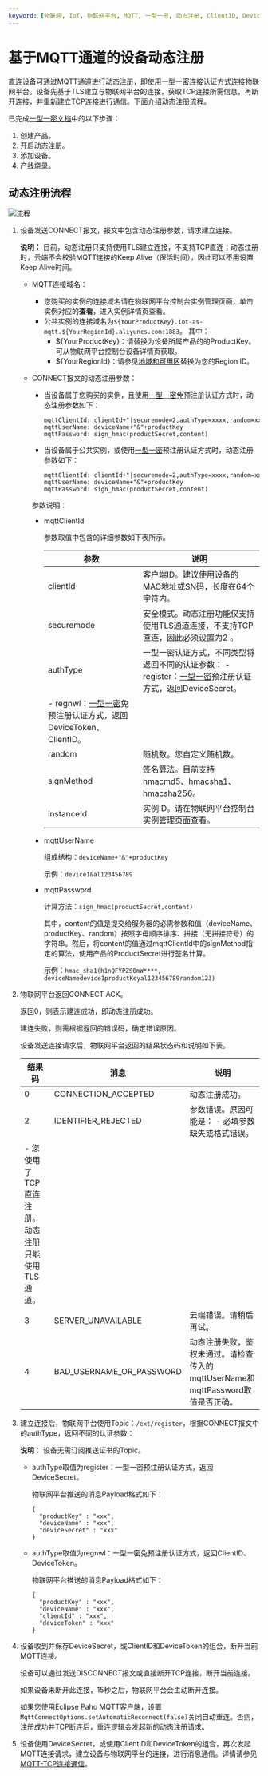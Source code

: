 ```yaml
---
keyword: [物联网, IoT, 物联网平台, MQTT, 一型一密, 动态注册, ClientID, DeviceToken, DeviceSecret]
---
```


# 基于MQTT通道的设备动态注册

直连设备可通过MQTT通道进行动态注册，即使用一型一密连接认证方式连接物联网平台。设备先基于TLS建立与物联网平台的连接，获取TCP连接所需信息，再断开连接，并重新建立TCP连接进行通信。下面介绍动态注册流程。

已完成[一型一密文档](/intl.zh-CN/设备接入/设备安全认证/一型一密.md)中的以下步骤：

1.  创建产品。
2.  开启动态注册。
3.  添加设备。
4.  产线烧录。

## 动态注册流程

![流程](https://static-aliyun-doc.oss-cn-hangzhou.aliyuncs.com/assets/img/zh-CN/2645559951/p146802.png)

1.  设备发送CONNECT报文，报文中包含动态注册参数，请求建立连接。

    **说明：** 目前，动态注册只支持使用TLS建立连接，不支持TCP直连；动态注册时，云端不会校验MQTT连接的Keep Alive（保活时间），因此可以不用设置Keep Alive时间。

    -   MQTT连接域名：
        -   您购买的实例的连接域名请在物联网平台控制台实例管理页面，单击实例对应的**查看**，进入实例详情页查看。
        -   公共实例的连接域名为`${YourProductKey}.iot-as-mqtt.${YourRegionId}.aliyuncs.com:1883`。 其中：
            -   $\{YourProductKey\}：请替换为设备所属产品的的ProductKey。可从物联网平台控制台设备详情页获取。
            -   $\{YourRegionId\}：请参见[地域和可用区](https://www.alibabacloud.com/help/doc-detail/40654.htm)替换为您的Region ID。
    -   CONNECT报文的动态注册参数：

        -   当设备属于您购买的实例，且使用[一型一密](/intl.zh-CN/设备接入/设备安全认证/一型一密.md)免预注册认证方式时，动态注册参数如下：

            ```
            mqttClientId: clientId+"|securemode=2,authType=xxxx,random=xxxx,signmethod=xxxx,instanceId=xxxx|"
            mqttUserName: deviceName+"&"+productKey
            mqttPassword: sign_hmac(productSecret,content) 
            ```

        -   当设备属于公共实例，或使用[一型一密](/intl.zh-CN/设备接入/设备安全认证/一型一密.md)预注册认证方式时，动态注册参数如下：

            ```
            mqttClientId: clientId+"|securemode=2,authType=xxxx,random=xxxx,signmethod=xxxx|"
            mqttUserName: deviceName+"&"+productKey
            mqttPassword: sign_hmac(productSecret,content) 
            ```

        参数说明：

        -   mqttClientId

            参数取值中包含的详细参数如下表所示。

            |参数|说明|
            |--|--|
            |clientId|客户端ID。建议使用设备的MAC地址或SN码，长度在64个字符内。|
            |securemode|安全模式。动态注册功能仅支持使用TLS通道连接，不支持TCP直连，因此必须设置为2 。|
            |authType|一型一密认证方式，不同类型将返回不同的认证参数：            -   register：[一型一密](/intl.zh-CN/设备接入/设备安全认证/一型一密.md)预注册认证方式，返回DeviceSecret。
            -   regnwl：[一型一密](/intl.zh-CN/设备接入/设备安全认证/一型一密.md)免预注册认证方式，返回DeviceToken、ClientID。 |
            |random|随机数。您自定义随机数。|
            |signMethod|签名算法。目前支持hmacmd5、hmacsha1、hmacsha256。|
            |instanceId|实例ID。请在物联网平台控制台实例管理页面查看。|

        -   mqttUserName

            组成结构：`deviceName+"&"+productKey`

            示例：`device1&al123456789`

        -   mqttPassword

            计算方法：`sign_hmac(productSecret,content)`

            其中，content的值是提交给服务器的必需参数和值（deviceName、productKey、random）按照字母顺序排序、拼接（无拼接符号）的字符串。然后，将content的值通过mqttClientId中的signMethod指定的算法，使用产品的ProductSecret进行签名计算。

            示例：`hmac_sha1(h1nQFYPZS0mW****, deviceNamedevice1productKeyal123456789random123)`

2.  物联网平台返回CONNECT ACK。

    返回0，则表示建连成功，即动态注册成功。

    建连失败，则需根据返回的错误码，确定错误原因。

    设备发送连接请求后，物联网平台返回的结果状态码和说明如下表。

    |结果码|消息|说明|
    |---|--|--|
    |0|CONNECTION\_ACCEPTED|动态注册成功。|
    |2|IDENTIFIER\_REJECTED|参数错误。原因可能是：    -   必填参数缺失或格式错误。
    -   您使用了TCP直连注册。动态注册只能使用TLS通道。 |
    |3|SERVER\_UNAVAILABLE|云端错误。请稍后再试。|
    |4|BAD\_USERNAME\_OR\_PASSWORD|动态注册失败，鉴权未通过。请检查传入的mqttUserName和mqttPassword取值是否正确。 |

3.  建立连接后，物联网平台使用Topic：`/ext/register`，根据CONNECT报文中的authType，返回不同的认证参数：

    **说明：** 设备无需订阅推送证书的Topic。

    -   authType取值为register：一型一密预注册认证方式，返回DeviceSecret。

        物联网平台推送的消息Payload格式如下：

        ```
        {
          "productKey" : "xxx",
          "deviceName" : "xxx",
          "deviceSecret" : "xxx"
        }
        ```

    -   authType取值为regnwl：一型一密免预注册认证方式，返回ClientID、DeviceToken。

        物联网平台推送的消息Payload格式如下：

        ```
        {
          "productKey" : "xxx",
          "deviceName" : "xxx",
          "clientId" : "xxx",
          "deviceToken" : "xxx"
        }
        ```

4.  设备收到并保存DeviceSecret，或ClientID和DeviceToken的组合，断开当前MQTT连接。

    设备可以通过发送DISCONNECT报文或直接断开TCP连接，断开当前连接。

    如果设备未断开此连接，15秒之后，物联网平台会主动断开连接。

    如果您使用Eclipse Paho MQTT客户端，设置`MqttConnectOptions.setAutomaticReconnect(false)`关闭自动重连。否则，注册成功并TCP断连后，重连逻辑会发起新的动态注册请求。

5.  设备使用DeviceSecret，或使用ClientID和DeviceToken的组合，再次发起MQTT连接请求，建立设备与物联网平台的连接，进行消息通信。详情请参见[MQTT-TCP连接通信](/intl.zh-CN/设备接入/使用开放协议自主接入/MQTT协议接入/MQTT-TCP连接通信.md)。


